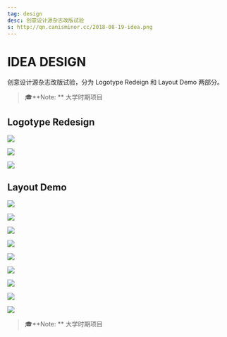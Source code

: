 ```yaml
---
tag: design
desc: 创意设计源杂志改版试验
s: http://qn.canisminor.cc/2018-08-19-idea.png
---
```


# IDEA DESIGN

创意设计源杂志改版试验，分为 Logotype Redeign 和 Layout Demo 两部分。

> 🎓**Note: ** 大学时期项目

## Logotype Redesign

![](http://qn.canisminor.cc/layout-1.png)

![](http://qn.canisminor.cc/layout-2.png)

![](http://qn.canisminor.cc/layout-3.png)

## Layout Demo

![](http://qn.canisminor.cc/layout-4.png)

![](http://qn.canisminor.cc/layout-5.png)

![](http://qn.canisminor.cc/layout-6.png)

![](http://qn.canisminor.cc/layout-7.png)

![](http://qn.canisminor.cc/layout-8.png)

![](http://qn.canisminor.cc/layout-9.png)

![](http://qn.canisminor.cc/layout-10.png)

![](http://qn.canisminor.cc/layout-11.png)

![](http://qn.canisminor.cc/layout-12.png)

> 🎓**Note: ** 大学时期项目
